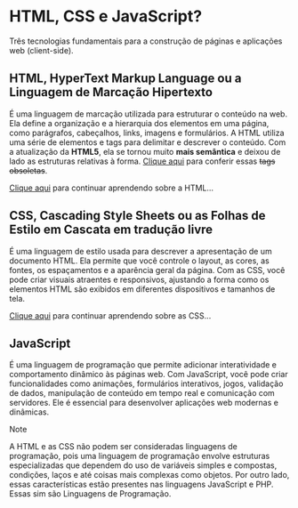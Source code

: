 # HTML, CSS e JavaScript?
Três tecnologias fundamentais para a construção de páginas e aplicações web (client-side).

## HTML, HyperText Markup Language ou a Linguagem de Marcação Hipertexto
É uma linguagem de marcação utilizada para estruturar o conteúdo na web. Ela define a organização e a hierarquia dos elementos em uma página, como parágrafos, cabeçalhos, links, imagens e formulários. A HTML utiliza uma série de elementos e tags para delimitar e descrever o conteúdo. Com a atualização da **HTML5**, ela se tornou muito **mais semântica** e deixou de lado as estruturas relativas à forma. [Clique aqui](https://www.w3.org/TR/2014/REC-html5-20141028/obsolete.html) para conferir essas ~~tags obsoletas~~.

[Clique aqui](https://github.com/ReisLeonardo/html-css-js/blob/main/html.md) para continuar aprendendo sobre a HTML...

## CSS, Cascading Style Sheets ou as Folhas de Estilo em Cascata em tradução livre
É uma linguagem de estilo usada para descrever a apresentação de um documento HTML. Ela permite que você controle o layout, as cores, as fontes, os espaçamentos e a aparência geral da página. Com as CSS, você pode criar visuais atraentes e responsivos, ajustando a forma como os elementos HTML são exibidos em diferentes dispositivos e tamanhos de tela.

[Clique aqui](https://github.com/ReisLeonardo/html-css-js/blob/main/css.md) para continuar aprendendo sobre as CSS...

## JavaScript
É uma linguagem de programação que permite adicionar interatividade e comportamento dinâmico às páginas web. Com JavaScript, você pode criar funcionalidades como animações, formulários interativos, jogos, validação de dados, manipulação de conteúdo em tempo real e comunicação com servidores. Ele é essencial para desenvolver aplicações web modernas e dinâmicas.

> [!NOTE]
> A HTML e as CSS não podem ser consideradas linguagens de programação, pois uma linguagem de programação envolve estruturas especializadas que dependem do uso de variáveis simples e compostas, condições, laços e até coisas mais complexas como objetos. Por outro lado, essas características estão presentes nas linguagens JavaScript e PHP. Essas sim são Linguagens de Programação.
